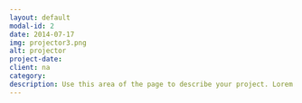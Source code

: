 ```yaml
---
layout: default
modal-id: 2
date: 2014-07-17
img: projector3.png
alt: projector
project-date: 
client: na
category:
description: Use this area of the page to describe your project. Lorem ipsum dolor sit amet, consectetur adipisicing elit. Mollitia neque assumenda ipsam nihil, molestias magnam, recusandae quos quis inventore quisquam velit asperiores, vitae? Reprehenderit soluta, eos quod consequuntur itaque. Nam.
---
```

